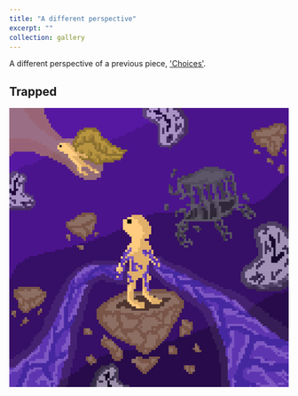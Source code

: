 ```yaml
---
title: "A different perspective"
excerpt: ""
collection: gallery
---
```

A different perspective of a previous piece, ['Choices'](/gallery/post_2).

**Trapped**
------
<img src='/images/pixelart/trapped.png' width=1000>